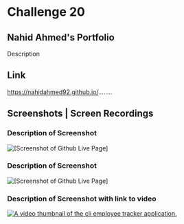 # Challenge 20

## Nahid Ahmed's Portfolio

Description

## Link

https://nahidahmed92.github.io/........

## Screenshots | Screen Recordings

### Description of Screenshot

![[Screenshot of Github Live Page]](assets/images/)

### Description of Screenshot

![[Screenshot of Github Live Page]](assets/images/)

### Description of Screenshot with link to video

[![A video thumbnail of the cli employee tracker application.](./Challenge17-Social-Network-API/assets/social-network-api.png)](https://drive.google.com/file/d/1tO4HogpPq00Ar0ugz3v9e7IyEqdYrKpA/view?usp=sharing)
